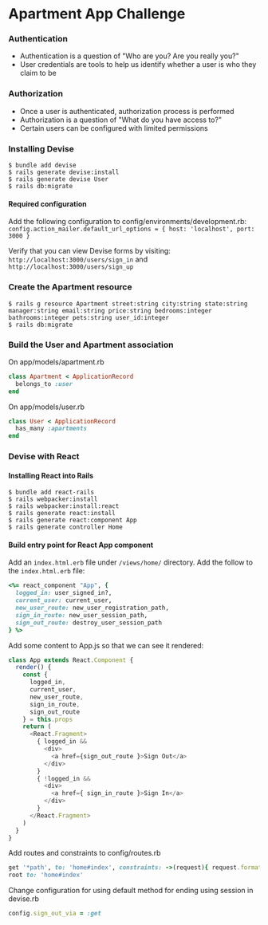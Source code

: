 # Apartment App Challenge

### Authentication
- Authentication is a question of "Who are you? Are you really you?"
- User credentials are tools to help us identify whether a user is who they claim to be

### Authorization
- Once a user is authenticated, authorization process is performed
- Authorization is a question of "What do you have access to?"
- Certain users can be configured with limited permissions

### Installing Devise
```
$ bundle add devise
$ rails generate devise:install
$ rails generate devise User
$ rails db:migrate
```

#### Required configuration
Add the following configuration to config/environments/development.rb:
`config.action_mailer.default_url_options = { host: 'localhost', port: 3000 }`

Verify that you can view Devise forms by visiting: 
`http://localhost:3000/users/sign_in` and `http://localhost:3000/users/sign_up`

### Create the Apartment resource
```
$ rails g resource Apartment street:string city:string state:string manager:string email:string price:string bedrooms:integer bathrooms:integer pets:string user_id:integer
$ rails db:migrate
```

### Build the User and Apartment association
On app/models/apartment.rb
```ruby
class Apartment < ApplicationRecord
  belongs_to :user
end
```

On app/models/user.rb
```ruby
class User < ApplicationRecord
  has_many :apartments
end
```

### Devise with React

#### Installing React into Rails
```
$ bundle add react-rails
$ rails webpacker:install
$ rails webpacker:install:react
$ rails generate react:install
$ rails generate react:component App
$ rails generate controller Home
```

#### Build entry point for React App component
Add an `index.html.erb` file under `/views/home/` directory.
Add the follow to the `index.html.erb` file:
```ruby
<%= react_component "App", {
  logged_in: user_signed_in?,
  current_user: current_user,
  new_user_route: new_user_registration_path,
  sign_in_route: new_user_session_path,
  sign_out_route: destroy_user_session_path
} %>
```

Add some content to App.js so that we can see it rendered:
```javascript
class App extends React.Component {
  render() {
    const {
      logged_in,
      current_user,
      new_user_route,
      sign_in_route,
      sign_out_route
    } = this.props
    return (
      <React.Fragment>
        { logged_in &&
          <div>
            <a href={sign_out_route }>Sign Out</a>
          </div>
        }
        { !logged_in &&
          <div>
            <a href={ sign_in_route }>Sign In</a>
          </div>
        }
      </React.Fragment>
    )
  }
}
```

Add routes and constraints to config/routes.rb
```ruby
get '*path', to: 'home#index', constraints: ->(request){ request.format.html? }
root to: 'home#index'
```

Change configuration for using default method for ending using session in devise.rb
```ruby
config.sign_out_via = :get
```